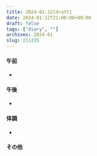 ```yaml
---
title: 2024-01-12[draft]
date: 2024-01-12T21:00:00+09:00
draft: false
tags: ["diary", ""]
archives: 2024-01
slug: 211335
---
```

#### 午前
- 
#### 午後
- 
#### 体調
- 
#### その他